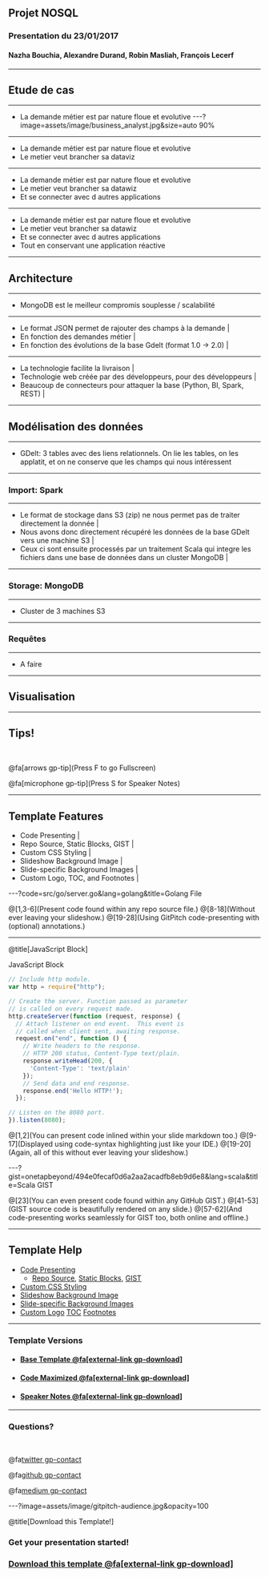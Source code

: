 ## Projet NOSQL

### Presentation du 23/01/2017
#### Nazha Bouchia, Alexandre Durand, Robin Masliah, François Lecerf

---
## Etude de cas
---
- La demande métier est par nature floue et evolutive
---?image=assets/image/business_analyst.jpg&size=auto 90%
---
- La demande métier est par nature floue et evolutive
- Le metier veut brancher sa dataviz
---
- La demande métier est par nature floue et evolutive
- Le metier veut brancher sa datawiz
- Et se connecter avec d autres applications
---
- La demande métier est par nature floue et evolutive
- Le metier veut brancher sa datawiz
- Et se connecter avec d autres applications
- Tout en conservant une application réactive
---
## Architecture
---
- MongoDB est le meilleur compromis souplesse / scalabilité
---
- Le format JSON permet de rajouter des champs à la demande |
 - En fonction des demandes métier |
 - En fonction des évolutions de la base Gdelt (format 1.0 -> 2.0) |
---
- La technologie facilite la livraison |
 - Technologie web créée par des développeurs, pour des développeurs |
 - Beaucoup de connecteurs pour attaquer la base (Python, BI, Spark, REST) |
---
## Modélisation des données
---
- GDelt: 3 tables avec des liens relationnels. On lie les tables, on les applatit, et on ne conserve que les champs qui nous intéressent
---
### Import: Spark
---
- Le format de stockage dans S3 (zip) ne nous permet pas de traiter directement la donnée |
- Nous avons donc directement récupéré les données de la base GDelt vers une machine S3 |
- Ceux ci sont ensuite processés par un traitement Scala qui integre les fichiers dans une base de données dans un cluster MongoDB |
---
### Storage: MongoDB
---
- Cluster de 3 machines S3
---
### Requêtes
---
- A faire
---
## Visualisation

---

## Tips!

<br>

@fa[arrows gp-tip](Press F to go Fullscreen)

@fa[microphone gp-tip](Press S for Speaker Notes)

---

## Template Features

- Code Presenting |
- Repo Source, Static Blocks, GIST |
- Custom CSS Styling |
- Slideshow Background Image |
- Slide-specific Background Images |
- Custom Logo, TOC, and Footnotes |

---?code=src/go/server.go&lang=golang&title=Golang File

@[1,3-6](Present code found within any repo source file.)
@[8-18](Without ever leaving your slideshow.)
@[19-28](Using GitPitch code-presenting with (optional) annotations.)

---

@title[JavaScript Block]

<p><span class="slide-title">JavaScript Block</span></p>

```javascript
// Include http module.
var http = require("http");

// Create the server. Function passed as parameter
// is called on every request made.
http.createServer(function (request, response) {
  // Attach listener on end event.  This event is
  // called when client sent, awaiting response.
  request.on("end", function () {
    // Write headers to the response.
    // HTTP 200 status, Content-Type text/plain.
    response.writeHead(200, {
      'Content-Type': 'text/plain'
    });
    // Send data and end response.
    response.end('Hello HTTP!');
  });

// Listen on the 8080 port.
}).listen(8080);
```

@[1,2](You can present code inlined within your slide markdown too.)
@[9-17](Displayed using code-syntax highlighting just like your IDE.)
@[19-20](Again, all of this without ever leaving your slideshow.)

---?gist=onetapbeyond/494e0fecaf0d6a2aa2acadfb8eb9d6e8&lang=scala&title=Scala GIST

@[23](You can even present code found within any GitHub GIST.)
@[41-53](GIST source code is beautifully rendered on any slide.)
@[57-62](And code-presenting works seamlessly for GIST too, both online and offline.)

---

## Template Help

- [Code Presenting](https://github.com/gitpitch/gitpitch/wiki/Code-Presenting)
  + [Repo Source](https://github.com/gitpitch/gitpitch/wiki/Code-Delimiter-Slides), [Static Blocks](https://github.com/gitpitch/gitpitch/wiki/Code-Slides), [GIST](https://github.com/gitpitch/gitpitch/wiki/GIST-Slides) 
- [Custom CSS Styling](https://github.com/gitpitch/gitpitch/wiki/Slideshow-Custom-CSS)
- [Slideshow Background Image](https://github.com/gitpitch/gitpitch/wiki/Background-Setting)
- [Slide-specific Background Images](https://github.com/gitpitch/gitpitch/wiki/Image-Slides#background)
- [Custom Logo](https://github.com/gitpitch/gitpitch/wiki/Logo-Setting) [TOC](https://github.com/gitpitch/gitpitch/wiki/Table-of-Contents) [Footnotes](https://github.com/gitpitch/gitpitch/wiki/Footnote-Setting)

---

### Template Versions

- #### [Base Template  @fa[external-link gp-download]](https://gitpitch.com/gitpitch/templates/black)
- #### [Code Maximized @fa[external-link gp-download]](https://gitpitch.com/gitpitch/templates/black?p=codemax)
- #### [Speaker Notes @fa[external-link gp-download]](https://gitpitch.com/gitpitch/templates/black?p=speaker)

---

### Questions?

<br>

@fa[twitter gp-contact](@gitpitch)

@fa[github gp-contact](gitpitch)

@fa[medium gp-contact](@gitpitch)

---?image=assets/image/gitpitch-audience.jpg&opacity=100

@title[Download this Template!]

### Get your presentation started!
### [Download this template @fa[external-link gp-download]](https://gitpitch.com/template/download/black)


